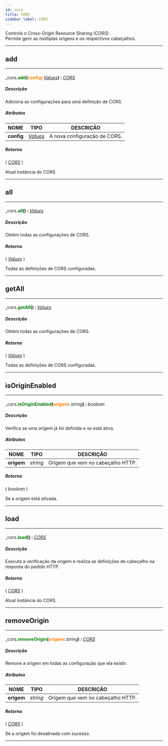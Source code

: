 ```yaml
---
id: cors
title: CORS
sidebar_label: CORS
---
```


Controla o Cross-Origin Resource Sharing (CORS).<br>
Permite gerir as múltiplas origens e os respectivos cabeçalhos.

---

## add

---

#### <span style="font-weight: normal">_cors</span>.<span style="color: #008000">add</span>(<span style="color: #FF8000">config</span>: <span style="font-weight: normal; font-style: italic;">[Values](../../objects/Values)</span>) : <span style="font-weight: normal; font-style: italic;">[CORS](../../resources/CORS)</span>
##### Descrição

Adiciona as configurações para uma definição de CORS.

##### Atributos

| NOME | TIPO | DESCRIÇÃO |
|---|---|---|
| **config** | _[Values](../../objects/Values)_ | A nova configuração de CORS. |

##### Retorno

( _[CORS](../../resources/CORS)_ )

Atual instância do CORS.

---

## all

---

#### <span style="font-weight: normal">_cors</span>.<span style="color: #008000">all</span>() : <span style="font-weight: normal; font-style: italic;">[Values](../../objects/Values)</span>
##### Descrição

Obtém todas as configurações de CORS.

##### Retorno

( _[Values](../../objects/Values)_ )

Todas as definições de CORS configuradas.

---

## getAll

---

#### <span style="font-weight: normal">_cors</span>.<span style="color: #008000">getAll</span>() : <span style="font-weight: normal; font-style: italic;">[Values](../../objects/Values)</span>
##### Descrição

Obtém todas as configurações de CORS.

##### Retorno

( _[Values](../../objects/Values)_ )

Todas as definições de CORS configuradas.

---

## isOriginEnabled

---

#### <span style="font-weight: normal">_cors</span>.<span style="color: #008000">isOriginEnabled</span>(<span style="color: #FF8000">origem</span>: <span style="font-weight: normal; font-style: italic;">string</span>) : <span style="font-weight: normal; font-style: italic;">boolean</span>
##### Descrição

Verifica se uma origem já foi definida e se está ativa.

##### Atributos

| NOME | TIPO | DESCRIÇÃO |
|---|---|---|
| **origem** | _string_ | Origem que vem no cabeçalho HTTP. |

##### Retorno

( _boolean_ )

Se a origem está ativada.

---

## load

---

#### <span style="font-weight: normal">_cors</span>.<span style="color: #008000">load</span>() : <span style="font-weight: normal; font-style: italic;">[CORS](../../resources/CORS)</span>
##### Descrição

Executa a verificação da origem e realiza as definições de cabeçalho na resposta do pedido HTTP.

##### Retorno

( _[CORS](../../resources/CORS)_ )

Atual instância do CORS.

---

## removeOrigin

---

#### <span style="font-weight: normal">_cors</span>.<span style="color: #008000">removeOrigin</span>(<span style="color: #FF8000">origem</span>: <span style="font-weight: normal; font-style: italic;">string</span>) : <span style="font-weight: normal; font-style: italic;">[CORS](../../resources/CORS)</span>
##### Descrição

Remove a origem em todas as configuração que ela existir.

##### Atributos

| NOME | TIPO | DESCRIÇÃO |
|---|---|---|
| **origem** | _string_ | Origem que vem no cabeçalho HTTP. |

##### Retorno

( _[CORS](../../resources/CORS)_ )

Se a origem foi desativada com sucesso.

---

